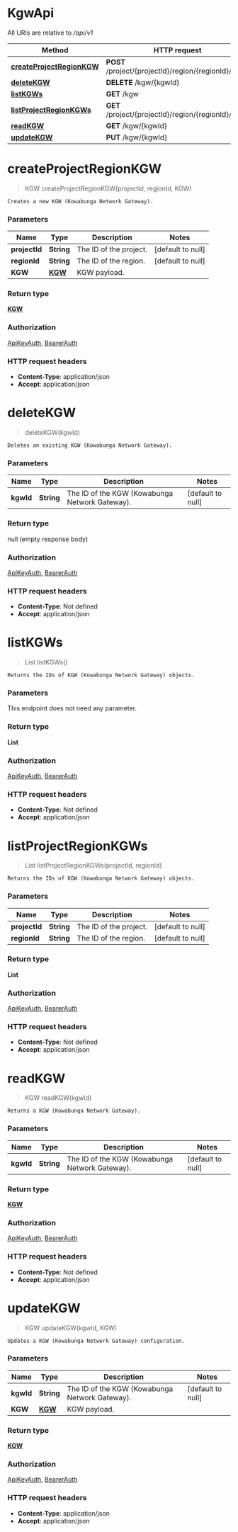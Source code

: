# KgwApi

All URIs are relative to */api/v1*

| Method | HTTP request | Description |
|------------- | ------------- | -------------|
| [**createProjectRegionKGW**](KgwApi.md#createProjectRegionKGW) | **POST** /project/{projectId}/region/{regionId}/kgw |  |
| [**deleteKGW**](KgwApi.md#deleteKGW) | **DELETE** /kgw/{kgwId} |  |
| [**listKGWs**](KgwApi.md#listKGWs) | **GET** /kgw |  |
| [**listProjectRegionKGWs**](KgwApi.md#listProjectRegionKGWs) | **GET** /project/{projectId}/region/{regionId}/kgws |  |
| [**readKGW**](KgwApi.md#readKGW) | **GET** /kgw/{kgwId} |  |
| [**updateKGW**](KgwApi.md#updateKGW) | **PUT** /kgw/{kgwId} |  |


<a name="createProjectRegionKGW"></a>
# **createProjectRegionKGW**
> KGW createProjectRegionKGW(projectId, regionId, KGW)



    Creates a new KGW (Kowabunga Network Gateway).

### Parameters

|Name | Type | Description  | Notes |
|------------- | ------------- | ------------- | -------------|
| **projectId** | **String**| The ID of the project. | [default to null] |
| **regionId** | **String**| The ID of the region. | [default to null] |
| **KGW** | [**KGW**](../Models/KGW.md)| KGW payload. | |

### Return type

[**KGW**](../Models/KGW.md)

### Authorization

[ApiKeyAuth](../README.md#ApiKeyAuth), [BearerAuth](../README.md#BearerAuth)

### HTTP request headers

- **Content-Type**: application/json
- **Accept**: application/json

<a name="deleteKGW"></a>
# **deleteKGW**
> deleteKGW(kgwId)



    Deletes an existing KGW (Kowabunga Network Gateway).

### Parameters

|Name | Type | Description  | Notes |
|------------- | ------------- | ------------- | -------------|
| **kgwId** | **String**| The ID of the KGW (Kowabunga Network Gateway). | [default to null] |

### Return type

null (empty response body)

### Authorization

[ApiKeyAuth](../README.md#ApiKeyAuth), [BearerAuth](../README.md#BearerAuth)

### HTTP request headers

- **Content-Type**: Not defined
- **Accept**: application/json

<a name="listKGWs"></a>
# **listKGWs**
> List listKGWs()



    Returns the IDs of KGW (Kowabunga Network Gateway) objects.

### Parameters
This endpoint does not need any parameter.

### Return type

**List**

### Authorization

[ApiKeyAuth](../README.md#ApiKeyAuth), [BearerAuth](../README.md#BearerAuth)

### HTTP request headers

- **Content-Type**: Not defined
- **Accept**: application/json

<a name="listProjectRegionKGWs"></a>
# **listProjectRegionKGWs**
> List listProjectRegionKGWs(projectId, regionId)



    Returns the IDs of KGW (Kowabunga Network Gateway) objects.

### Parameters

|Name | Type | Description  | Notes |
|------------- | ------------- | ------------- | -------------|
| **projectId** | **String**| The ID of the project. | [default to null] |
| **regionId** | **String**| The ID of the region. | [default to null] |

### Return type

**List**

### Authorization

[ApiKeyAuth](../README.md#ApiKeyAuth), [BearerAuth](../README.md#BearerAuth)

### HTTP request headers

- **Content-Type**: Not defined
- **Accept**: application/json

<a name="readKGW"></a>
# **readKGW**
> KGW readKGW(kgwId)



    Returns a KGW (Kowabunga Network Gateway).

### Parameters

|Name | Type | Description  | Notes |
|------------- | ------------- | ------------- | -------------|
| **kgwId** | **String**| The ID of the KGW (Kowabunga Network Gateway). | [default to null] |

### Return type

[**KGW**](../Models/KGW.md)

### Authorization

[ApiKeyAuth](../README.md#ApiKeyAuth), [BearerAuth](../README.md#BearerAuth)

### HTTP request headers

- **Content-Type**: Not defined
- **Accept**: application/json

<a name="updateKGW"></a>
# **updateKGW**
> KGW updateKGW(kgwId, KGW)



    Updates a KGW (Kowabunga Network Gateway) configuration.

### Parameters

|Name | Type | Description  | Notes |
|------------- | ------------- | ------------- | -------------|
| **kgwId** | **String**| The ID of the KGW (Kowabunga Network Gateway). | [default to null] |
| **KGW** | [**KGW**](../Models/KGW.md)| KGW payload. | |

### Return type

[**KGW**](../Models/KGW.md)

### Authorization

[ApiKeyAuth](../README.md#ApiKeyAuth), [BearerAuth](../README.md#BearerAuth)

### HTTP request headers

- **Content-Type**: application/json
- **Accept**: application/json

